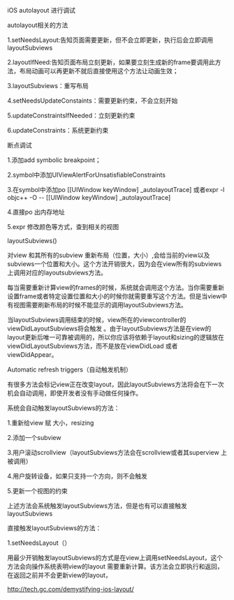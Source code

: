 iOS autolayout 进行调试

autolayout相关的方法

1.setNeedsLayout:告知页面需要更新，但不会立即更新，执行后会立即调用layoutSubviews

2.layoutIfNeed:告知页面布局立刻更新，如果要立刻生成新的frame要调用此方法，布局动画可以再更新不就后直接使用这个方法让动画生效；

3.layoutSubviews：重写布局

4.setNeedsUpdateConstaints：需要更新约束，不会立刻开始

5.updateConstraintsIfNeeded：立刻更新约束

6.updateConstraints：系统更新约束



断点调试

1.添加add symbolic breakpoint；

2.symbol中添加UIViewAlertForUnsatisfiableConstraints

3.在symbol中添加po [[UIWindow keyWindow] _autolayoutTrace] 或者expr -l objc++ -O -- [[UIWindow keyWindow] _autolayoutTrace]

4.直接po 出内存地址

5.expr 修改颜色等方式，查到相关的视图





layoutSubviews()

对view 和其所有的subview 重新布局（位置，大小）,会给当前的view以及subviews一个位置和大小。这个方法开销很大，因为会在view所有的subviews上调用对应的layoutsubviews方法。

每当需要重新计算view的frames的时候，系统就会调用这个方法。当你需要重新设置frame或者特定设置位置和大小的时候你就需要重写这个方法。但是当view中有视图需要刷新布局的时候不能显示的调用layoutSubviews方法。

当layoutSubviews调用结束的时候，view所在的viewcontroller的viewDidLayoutSubviews将会触发 。由于layoutSubviews方法是在view的layout更新后唯一可靠被调用的，所以你应该将依赖于layout和sizing的逻辑放在viewDidLayoutSubviews方法，而不是放在viewDidLoad 或者 viewDidAppear。



Automatic refresh triggers（自动触发机制）

有很多方法会标记view正在改变layout，因此layoutSubviews方法将会在下一次机会自动调用，即使开发者没有手动做任何操作。

系统会自动触发layoutSubviews的方法：

1.重新给view 赋 大小，resizing

2.添加一个subview

3.用户滚动scrollview（layoutSubviews方法会在scrollview或者其superview 上被调用）

4.用户旋转设备，如果只支持一个方向，则不会触发

5.更新一个视图的约束

上述方法会系统触发layoutSubviews方法，但是也有可以直接触发layoutSubviews

直接触发layoutSubviews的方法：

1.setNeedsLayout（）

​	用最少开销触发layoutSubviews的方式是在view上调用setNeedsLayout，这个方法会向操作系统表明view的layout 需要重新计算。该方法会立即执行和返回，在返回之前并不会更新view的layout，



http://tech.gc.com/demystifying-ios-layout/